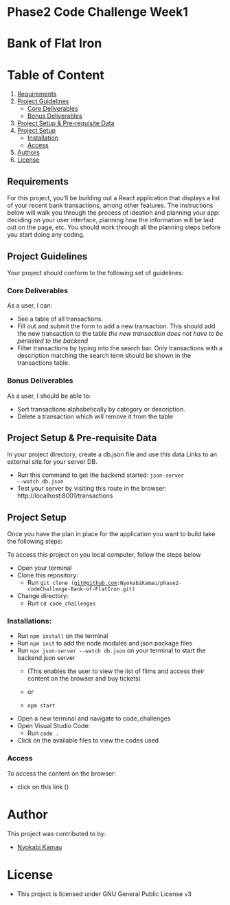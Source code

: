 # Phase2 Code Challenge Week1 
# Bank of Flat Iron

# Table of Content
1. [Requirements](#requirements)
2. [Project Guidelines](#project-guidelines)
    - [Core Deliverables](#core-deliverables)
    - [Bonus Deliverables](#bonus-deliverables)
2. [Project Setup & Pre-requisite Data](#project-setup--pre-requisite-data)
3. [Project Setup](#project-setup)
    - [Installation](#installations)
    - [Access](#access)
4. [Authors](#author)
5. [License](#license)
 

## Requirements
For this project, you’ll be building out a React application that displays a list of your recent bank transactions, among other features.
The instructions below will walk you through the process of ideation and planning your app: deciding on your user interface, planning how the information will be laid out on the page, etc. You should work through all the planning steps before you start doing any coding.

## Project Guidelines
Your project should conform to the following set of guidelines:

### Core Deliverables
As a user, I can:
- See a table of all transactions.
- Fill out and submit the form to add a new transaction. This should add the new transaction to the table *the new transaction does not have to be persisted to the backend*
- Filter transactions by typing into the search bar. Only transactions with a description matching the search term should be shown in the transactions table.

### Bonus Deliverables
As a user, I should be able to:
- Sort transactions alphabetically by category or description.
- Delete a transaction which will remove it from the table

## Project Setup & Pre-requisite Data
In your project directory, create a db.json file and use this data Links to an external site.for your server DB.

* Run this command to get the backend started: <code>json-server --watch db.json</code>
* Test your server by visiting this route in the browser: http://localhost:8001/transactions
 

## Project Setup
Once you have the plan in place for the application you want to build take the following steps:

To access this project on you local computer, follow the steps below
* Open your terminal
* Clone this repository: 
    - Run <code>git clone (git@github.com:NyokabiKamau/phase2-codeChallenge-Bank-of-FlatIron.git)</code>
* Change directory:
    - Run <code>cd code_challenges</code>

### Installations:
* Run <code>npm install</code> on the terminal
* Run <code>npm init</code> to add the node modules and json package files
* Run <code>npx json-server --watch db.json</code> on your terminal to start the backend json server
   * (This enables the user to view the list of films and access their content on the browser and buy tickets)

   * or
   
   * <code>npm start</code>
* Open a new terminal and navigate to code_challenges 
* Open Visual Studio Code:
    - Run <code>code .</code>
* Click on the available files to view the codes used

### Access
To access the content on the browser:
* click on this link ()
<!-- 
   * or

* Mac users: run <code>open index.html</code> on your terminal
* WSL/Ubuntu users: run <code>explorer.exe index.html</code> on your terminal
* or 
* Visual Studio Code:
    - Install <code>Live Server</code> extension
    - Click on <code>Go live</code> on the bottom right corner -->

# Author
This project was contributed to by: 
* [Nyokabi Kamau](https://github.com/NyokabiKamau/)

# License
* This project is licensed under GNU General Public License v3
